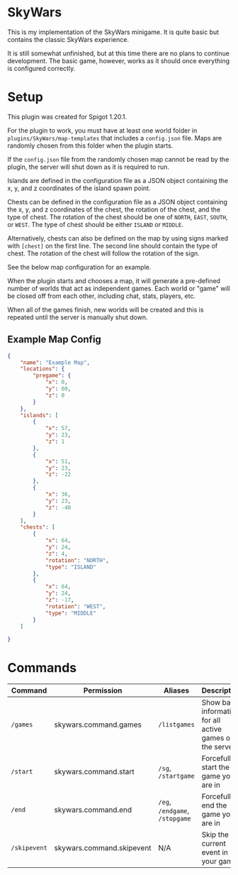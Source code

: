 # SkyWars

This is my implementation of the SkyWars minigame. It is quite basic but contains the classic SkyWars experience.

It is still somewhat unfinished, but at this time there are no plans to continue development. The basic game, however,
works as it should once everything is configured correctly.

# Setup

This plugin was created for Spigot 1.20.1.

For the plugin to work, you must have at least one world folder in `plugins/SkyWars/map-templates` that includes
a `config.json` file. Maps are randomly chosen from this folder when the plugin starts.

If the `config.json` file from the randomly chosen map cannot be read by the plugin, the server will shut down as it is required
to run.

Islands are defined in the configuration file as a JSON object containing the x, y, and z coordinates of the island spawn point. 

Chests can be defined in the configuration file as a JSON object containing the x, y, and z coordinates of the chest, the rotation
of the chest, and the type of chest. The rotation of the chest should be one of `NORTH`, `EAST`, `SOUTH`, or `WEST`. The type of chest
should be either `ISLAND` or `MIDDLE`. 

Alternatively, chests can also be defined on the map by using signs marked with `[chest]` on the first line. The second line 
should contain the type of chest. The rotation of the chest will follow the rotation of the sign.

See the below map configuration for an example.

When the plugin starts and chooses a map, it will generate a pre-defined number of worlds that act as independent games. Each world or
"game" will be closed off from each other, including chat, stats, players, etc.

When all of the games finish, new worlds will be created and this is repeated until the server is manually shut down.

## Example Map Config

```json
{
    "name": "Example Map",
    "locations": {
        "pregame": {
            "x": 0,
            "y": 60,
            "z": 0
        }
    },
    "islands": [
        {
            "x": 57,
            "y": 23,
            "z": 1
        },
        {
            "x": 51,
            "y": 23,
            "z": -22
        },
        {
            "x": 36,
            "y": 23,
            "z": -40
        }
    ],
    "chests": [
        {
            "x": 64,
            "y": 24,
            "z": 4,
            "rotation": "NORTH",
            "type": "ISLAND"
        },
        {
            "x": 64,
            "y": 24,
            "z": -17,
            "rotation": "WEST",
            "type": "MIDDLE"
        }
    ]
    
}
```

# Commands
| Command      | Permission                | Aliases                        | Description                                                                                    |
|--------------|---------------------------|--------------------------------|------------------------------------------------------------------------------------------------|
| `/games`     | skywars.command.games     | `/listgames`                   | Show basic information for all active games on the server                                      |
| `/start`     | skywars.command.start     | `/sg`, `/startgame`            | Forcefully start the game you are in                                                           |
| `/end`       | skywars.command.end       | `/eg`, `/endgame`, `/stopgame` | Forcefully end the game you are in                                                             |
| `/skipevent` | skywars.command.skipevent | N/A                            | Skip the current event in your game                                                            |
